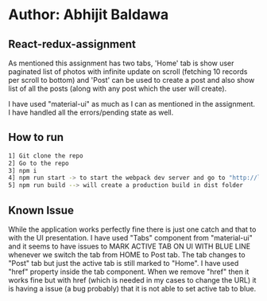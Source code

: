 # Author: Abhijit Baldawa
## React-redux-assignment
As mentioned this assignment has two tabs, 'Home' tab is show user paginated list of photos with infinite update on scroll (fetching 10 records per scroll to bottom) and 'Post' can be used to create a post and also show list of all the posts (along with any post which the user will create).

I have used "material-ui" as much as I can as mentioned in the assignment. I have handled all the errors/pending state as well.

## How to run
```bash
1] Git clone the repo
2] Go to the repo
3] npm i 
4] npm run start -> to start the webpack dev server and go to "http://localhost:8080/"
5] npm run build --> will create a production build in dist folder
```

## Known Issue
While the application works perfectly fine there is just one catch and that to with the UI presentation.
I have used "Tabs" component from "material-ui" and it seems to have issues to MARK ACTIVE TAB ON UI WITH BLUE LINE whenever we switch the tab from HOME to Post tab. The tab changes to "Post" tab but just the active tab is still marked to "Home". I have used "href" property inside the tab component. When we remove "href" then it works fine but with href (which is needed in my cases to change the URL) it is having a issue (a bug probably) that it is not able to set active tab to blue. 
